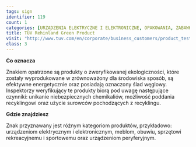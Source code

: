 ```yaml
---
tags: sign
identifier: 119
count: 1
categories: [URZĄDZENIA ELEKTRYCZNE I ELEKTRONICZNE, OPAKOWANIA, ZABAWKI, WYROBY TEKSTYLNE, ODPADY]
title: TÜV Rehinland Green Product
visit: "http://www.tuv.com/en/corporate/business_customers/product_testing_3/general_tests_cw/green_product_mark/green_mark.html"
class: 3
---
```

**Co oznacza**

Znakiem opatrzone są produkty o zweryfikowanej ekologiczności, które zostały wyprodukowane w zrównoważony dla środowiska sposób, są efektywne energetycznie oraz posiadają oznaczony ślad węglowy. Inspektorzy weryfikujący te produkty biorą pod uwagę następujące czynniki: unikanie niebezpiecznych chemikaliów, możliwość poddania recyklingowi oraz użycie surowców pochodzących z recyklingu.

**Gdzie znajdziesz**

Znak przyznawany jest różnym kategoriom produktów, przykładowo: urządzeniom elektrycznym i elektronicznym, meblom, obuwiu, sprzętowi rekreacyjnemu i sportowemu oraz urządzeniom peryferyjnym.
